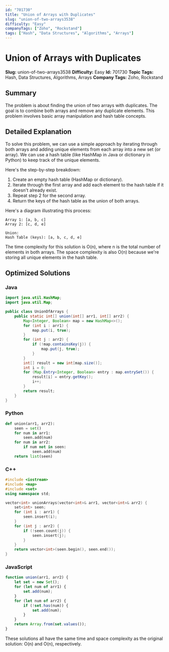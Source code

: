 ```yaml
---
id: "701730"
title: "Union of Arrays with Duplicates"
slug: "union-of-two-arrays3538"
difficulty: "Easy"
companyTags: ["Zoho", "Rockstand"]
tags: ["Hash", "Data Structures", "Algorithms", "Arrays"]
---
```


**Union of Arrays with Duplicates**
==================================================================

**Slug:** union-of-two-arrays3538
**Difficulty:** Easy
**Id:** 701730
**Topic Tags:** Hash, Data Structures, Algorithms, Arrays
**Company Tags:** Zoho, Rockstand

## Summary
The problem is about finding the union of two arrays with duplicates. The goal is to combine both arrays and remove any duplicate elements. This problem involves basic array manipulation and hash table concepts.

## Detailed Explanation
To solve this problem, we can use a simple approach by iterating through both arrays and adding unique elements from each array into a new set (or array). We can use a hash table (like HashMap in Java or dictionary in Python) to keep track of the unique elements.

Here's the step-by-step breakdown:

1. Create an empty hash table (HashMap or dictionary).
2. Iterate through the first array and add each element to the hash table if it doesn't already exist.
3. Repeat step 2 for the second array.
4. Return the keys of the hash table as the union of both arrays.

Here's a diagram illustrating this process:
```
Array 1: [a, b, c]
Array 2: [c, d, e]

Union:
Hash Table (keys): [a, b, c, d, e]
```

The time complexity for this solution is O(n), where n is the total number of elements in both arrays. The space complexity is also O(n) because we're storing all unique elements in the hash table.

## Optimized Solutions
### Java
```java
import java.util.HashMap;
import java.util.Map;

public class UnionOfArrays {
    public static int[] union(int[] arr1, int[] arr2) {
        Map<Integer, Boolean> map = new HashMap<>();
        for (int i : arr1) {
            map.put(i, true);
        }
        for (int j : arr2) {
            if (!map.containsKey(j)) {
                map.put(j, true);
            }
        }
        int[] result = new int[map.size()];
        int i = 0;
        for (Map.Entry<Integer, Boolean> entry : map.entrySet()) {
            result[i] = entry.getKey();
            i++;
        }
        return result;
    }
}
```

### Python
```python
def union(arr1, arr2):
    seen = set()
    for num in arr1:
        seen.add(num)
    for num in arr2:
        if num not in seen:
            seen.add(num)
    return list(seen)

```

### C++
```cpp
#include <iostream>
#include <map>
#include <set>
using namespace std;

vector<int> unionArrays(vector<int>& arr1, vector<int>& arr2) {
    set<int> seen;
    for (int i : arr1) {
        seen.insert(i);
    }
    for (int j : arr2) {
        if (!seen.count(j)) {
            seen.insert(j);
        }
    }
    return vector<int>(seen.begin(), seen.end());
}

```

### JavaScript
```javascript
function union(arr1, arr2) {
    let set = new Set();
    for (let num of arr1) {
        set.add(num);
    }
    for (let num of arr2) {
        if (!set.has(num)) {
            set.add(num);
        }
    }
    return Array.from(set.values());
}
```

These solutions all have the same time and space complexity as the original solution: O(n) and O(n), respectively.